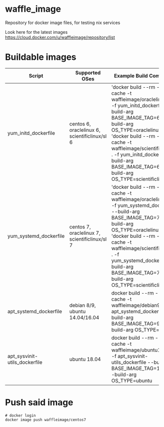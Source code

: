 # waffle_image
Repository for docker image files, for testing nix services 

Look here for the latest images https://cloud.docker.com/u/waffleimage/repository/list

# Buildable images
| Script | Supported OSes | Example Build Command |
| ------------- | ------------- | ------------- |
|  yum_initd_dockerfile | centos 6, oraclelinux 6, scientificlinux/sl 6 | 'docker build --rm --no-cache -t waffleimage/oraclelinux6 . -f yum_initd_dockerfile --build-arg BASE_IMAGE_TAG=6 --build-arg OS_TYPE=oraclelinux' 'docker build --rm --no-cache -t waffleimage/scientificlinux6 . -f yum_initd_dockerfile --build-arg BASE_IMAGE_TAG=6 --build-arg OS_TYPE=scientificlinux/sl' |
|  yum_systemd_dockerfile | centos 7, oraclelinux 7, scientificlinux/sl 7 | 'docker build --rm --no-cache -t waffleimage/oraclelinux7 . -f yum_systemd_dockerfile --build-arg BASE_IMAGE_TAG=7 --build-arg OS_TYPE=oraclelinux' 'docker build --rm --no-cache -t waffleimage/scientificlinux7 . -f yum_systemd_dockerfile --build-arg BASE_IMAGE_TAG=7 --build-arg OS_TYPE=scientificlinux/sl' |
|  apt_systemd_dockerfile | debian 8/9, ubuntu 14.04/16.04| docker build --rm --no-cache -t waffleimage/debian9 . -f apt_systemd_dockerfile --build-arg BASE_IMAGE_TAG=9 --build-arg OS_TYPE=debian |
|  apt_sysvinit-utils_dockerfile | ubuntu 18.04 | docker build --rm --no-cache -t waffleimage/ubuntu18.04 . -f apt_sysvinit-utils_dockerfile --build-arg BASE_IMAGE_TAG=18.04 --build-arg OS_TYPE=ubuntu |

# Push said image

```
# docker login
docker image push waffleimage/centos7
```

